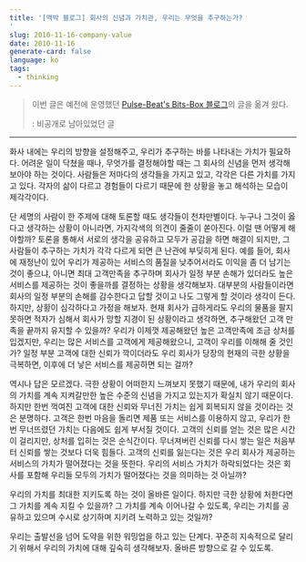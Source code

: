```yaml
---
title: '[맥박 블로그] 회사의 신념과 가치관, 우리는 무엇을 추구하는가?
'
slug: 2010-11-16-company-value
date: 2010-11-16
generate-card: false
language: ko
tags:
  - thinking
---
```


> 이번 글은 예전에 운영했던 [Pulse-Beat's Bits-Box 블로그](https://pulsebeat.tistory.com/)의 글을 옮겨 왔다.
>
> : 비공개로 남아있었던 글

---

화사 내에는 우리의 방향을 설정해주고, 우리가 추구하는 바를 나타내는 가치가 필요하다. 어려운 일이 닥쳤을 때나, 무엇가를 결정해야할 때는 그 회사의 신념을 먼저 생각해보아야 하는 것이다. 사람들은 저마다의 생각들을 가지고 있고, 각각은 다른 가치를 가지고 있다. 각자의 삶이 다르고 경험들이 다르기 때문에 한 상황을 놓고 해석하는 모습이 제각각이다.

단 세명의 사람이 한 주제에 대해 토론할 때도 생각들이 천차만별이다. 누구나 그것이 옳다고 생각하는 상황이 아니라면, 가지각색의 의견이 줄줄이 쏟아진다. 이럴 땐 어떻게 해야할까? 토론을 통해서 서로의 생각을 공유하고 모두가 공감을 하면 해결이 되지만, 그 사람들이 추구하는 가치가 각각 다르게 되면 큰 난관에 부딪히게 된다. 예를 들어, 회사에 재정난이 있어 우리가 제공하는 서비스의 품질을 낮추어서라도 이익을 좀 더 남기는 것이 좋으냐, 아니면 최대 고객만족을 추구하며 회사가 일정 부분 손해가 있더라도 높은 서비스를 제공하는 것이 좋을까를 결정하는 상황을 생각해보자. 대부분의 사람들이라면 회사의 일정 부분의 손해를 감수한다고 답할 것이고 나도 그렇게 할 것이라 생각이 든다. 하지만, 상황이 심각하다고 가정을 해보자. 현재 회사가 급하게라도 우리의 물품을 팔지 못하면 적자가 심해서 회사가 망할 지경이 된 상황이라고 생각하면, 추구해왔던 고객 만족을 끝까지 유지할 수 있을까? 우리가 이제껏 제공해왔던 높은 고객만족에 조금 상처를 입겠지만, 우리는 많은 서비스를 고객에게 제공해왔으니, 고객이 우리를 이해해 줄 것인가? 일정 부분 고객에 대한 신뢰가 깍이더라도 우리 회사가 당장의 현재의 극한 상황을 극복하면, 이후에 더 낳은 서비스를 제공하면 되는 걸까?

역시나 답은 모르겠다. 극한 상황이 어떠한지 느껴보지 못했기 때문에, 내가 우리의 회사의 가치를 계속 지켜갈만한 높은 수준의 신념을 가지고 있는지가 확실치 않기 때문이다. 하지만 한번 꺽여진 고객에 대한 신뢰와 무너진 가치는 쉽게 회복되지 않을 것이라는 것은 분명하다. 고객은 한번 마음을 돌리면 제품 또는 서비스를 이용하지 않고, 우리가 한번 무너뜨렸던 가치는 다음에도 쉽게 부서질 것이다. 고객의 신뢰를 얻는 것은 많은 시간이 걸리지만, 상처를 입히는 것은 순식간이다. 무너져버린 신뢰를 다시 쌓는 일은 처음부터 신뢰를 쌓는 것보다 더욱 힘들다. 고객의 신뢰를 잃는다는 것은 우리 회사가 제공하는 서비스의 가치가 떨어졌다는 것을 뜻한다. 우리의 서비스 가치가 하락되었다는 것은 회사를 포함해 우리들 모두의 가치가 떨어졌다는 것을 의미하는 것 아닐까?

우리의 가치를 최대한 지키도록 하는 것이 올바른 일이다. 하지만 극한 상황에 처한다면 그 가치를 계속 지킬 수 있을까? 그 가치를 계속 이어나갈 수 있도록, 우리는 가치를 공유하고 있으며 수시로 상기하며 지키려 노력하고 있는 것일까?

우리는 출발선을 넘어 도약을 위한 워밍업을 하고 있는 단계다. 꾸준히 지속적으로 달리기 위해서 우리의 가치에 대해 깊숙히 생각해보자. 올바른 방향으로 갈 수 있도록.

